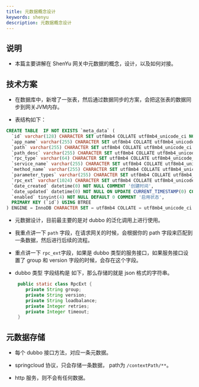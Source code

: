 ```yaml
---
title: 元数据概念设计
keywords: shenyu
description: 元数据概念设计
---
```


## 说明

* 本篇主要讲解在 ShenYu 网关中元数据的概念，设计，以及如何对接。

## 技术方案

* 在数据库中，新增了一张表，然后通过数据同步的方案，会把这张表的数据同步到网关JVM内存。

* 表结构如下：
```sql
CREATE TABLE  IF NOT EXISTS `meta_data` (
  `id` varchar(128) CHARACTER SET utf8mb4 COLLATE utf8mb4_unicode_ci NOT NULL COMMENT 'id',
  `app_name` varchar(255) CHARACTER SET utf8mb4 COLLATE utf8mb4_unicode_ci NOT NULL COMMENT '应用名称',
  `path` varchar(255) CHARACTER SET utf8mb4 COLLATE utf8mb4_unicode_ci NOT NULL COMMENT '路径,不能重复',
  `path_desc` varchar(255) CHARACTER SET utf8mb4 COLLATE utf8mb4_unicode_ci NOT NULL COMMENT '路径描述',
  `rpc_type` varchar(64) CHARACTER SET utf8mb4 COLLATE utf8mb4_unicode_ci NOT NULL COMMENT 'rpc类型',
  `service_name` varchar(255) CHARACTER SET utf8mb4 COLLATE utf8mb4_unicode_ci NULL DEFAULT NULL COMMENT '服务名称',
  `method_name` varchar(255) CHARACTER SET utf8mb4 COLLATE utf8mb4_unicode_ci NULL DEFAULT NULL COMMENT '方法名称',
  `parameter_types` varchar(255) CHARACTER SET utf8mb4 COLLATE utf8mb4_unicode_ci NULL DEFAULT NULL COMMENT '参数类型 多个参数类型 逗号隔开',
  `rpc_ext` varchar(1024) CHARACTER SET utf8mb4 COLLATE utf8mb4_unicode_ci NULL DEFAULT NULL COMMENT 'rpc的扩展信息，json格式',
  `date_created` datetime(0) NOT NULL COMMENT '创建时间',
  `date_updated` datetime(0) NOT NULL ON UPDATE CURRENT_TIMESTAMP(0) COMMENT '更新时间',
  `enabled` tinyint(4) NOT NULL DEFAULT 0 COMMENT '启用状态',
  PRIMARY KEY (`id`) USING BTREE
) ENGINE = InnoDB CHARACTER SET = utf8mb4 COLLATE = utf8mb4_unicode_ci ROW_FORMAT = Dynamic;

```

* 元数据设计，目前最主要的是对 dubbo 的泛化调用上进行使用。

* 我重点讲一下 `path` 字段，在请求网关的时候，会根据你的 path 字段来匹配到一条数据，然后进行后续的流程。

* 重点讲一下 `rpc_ext`字段，如果是 dubbo 类型的服务接口，如果服务接口设置了 group 和 version 字段的时候，会存在这个字段。

* dubbo 类型 字段结构是 如下，那么存储的就是 json 格式的字符串。

  ```java
   public static class RpcExt {
      private String group;
      private String version;
      private String loadbalance;
      private Integer retries;
      private Integer timeout;
   }
  ```

## 元数据存储

* 每个 dubbo 接口方法，对应一条元数据。

* springcloud 协议，只会存储一条数据， path为 `/contextPath/**`。

* http 服务，则不会有任何数据。


